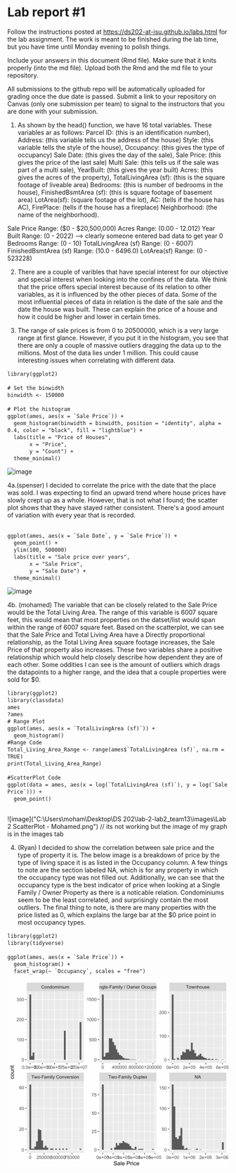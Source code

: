 
<!-- README.md is generated from README.Rmd. Please edit the README.Rmd file -->

# Lab report \#1

Follow the instructions posted at
<https://ds202-at-isu.github.io/labs.html> for the lab assignment. The
work is meant to be finished during the lab time, but you have time
until Monday evening to polish things.

Include your answers in this document (Rmd file). Make sure that it
knits properly (into the md file). Upload both the Rmd and the md file
to your repository.

All submissions to the github repo will be automatically uploaded for
grading once the due date is passed. Submit a link to your repository on
Canvas (only one submission per team) to signal to the instructors that
you are done with your submission.

1. As shown by the head() function, we have 16 total variables. These variables ar as follows:
Parcel ID: <chr> (this is an identification number), Address: <chr> (this variable tells us the address of the house)
Style: <fct> (this variable tells the style of the house), Occupancy: <fct> (this gives the type of occupancy)
Sale Date: <date> (this gives the day of the sale), Sale Price: <dbl> (this gives the price of the last sale)
Multi Sale: <chr> (this tells us if the sale was part of a multi sale), YearBuilt: <dbl> (this gives the year built)
Acres: <dbl> (this gives the acres of the property), TotalLivingArea (sf): <dbl> (this is the square footage of liveable area)
Bedrooms: <dbl> (this is number of bedrooms in the house), FinishedBsmtArea (sf): <dbl> (this is square footage of basement area)
LotArea(sf): <dbl> (square footage of the lot), AC: <chr> (tells if the house has AC), FirePlace: <chr> (tells if the house has a fireplace)
Neighborhood: <fct> (the name of the neighborhood).

Sale Price Range: ($0 - $20,500,000)
Acres Range: (0.00 - 12.012)
Year Built Range: (0 - 2022) --> clearly someone entered bad data to get year 0
Bedrooms Range: (0 - 10)
TotalLivingArea (sf) Range: (0 - 6007)
FinishedBsmtArea (sf) Range: (10.0 - 6496.0)
LotArea(sf) Range: (0 - 523228)

2. There are a couple of varibles that have special interest for our objective and special interest when looking into the confines of the data. We think that the price offers special interest because of its relation to other variables, as it is influenced by the other pieces of data. Some of the most influential pieces of data in relation is the date of the sale and the date the house was built. These can explain the price of a house and how it could be higher and lower in certain times.

3.  The range of sale prices is from 0 to 20500000, which is a very large range at first glance. However, if you put it in the histogram, you see that there are only a couple of massive outliers dragging the data up to the millions. Most of the data lies under 1 million. This could cause interesting issues when correlating with different data.

```{r}
library(ggplot2)

# Set the binwidth
binwidth <- 150000

# Plot the histogram
ggplot(ames, aes(x = `Sale Price`)) +
  geom_histogram(binwidth = binwidth, position = "identity", alpha = 0.4, color = "black", fill = "lightblue") +
  labs(title = "Price of Houses",
       x = "Price",
       y = "Count") +
  theme_minimal()
```
![image](https://github.com/DS202-at-ISU/lab-2-lab2_team13/assets/158088728/a1fe92cc-0b3b-4a40-921c-4add323c77c2)

4a.(spenser) I decided to correlate the price with the date that the place was sold. I was expecting to find an upward trend where house prices have slowly crept up as a whole. However, that is not what I found; the scatter plot shows that they have stayed rather consistent. There's a good amount of variation with every year that is recorded.

```{r}

ggplot(ames, aes(x = `Sale Date`, y = `Sale Price`)) + 
  geom_point() +
  ylim(100, 500000)
  labs(title = "Sale price over years",
       x = "Sale Price",
       y = "Sale Date") +
  theme_minimal()
```
![image](https://github.com/DS202-at-ISU/lab-2-lab2_team13/assets/158088728/019d5154-ae6c-462a-aa09-79ffc1345d2b)

4b. (mohamed) The variable that can be closely related to the Sale Price would be the Total Living Area. The range of this variable is 6007 square feet, this would mean that most properties on the datset/list would span within the range of 6007 square feet.
   Based on the scatterplot, we can see that the Sale Price and Total Living Area have a Directly proportional relationship, as the Total Living Area square footage increases, the Sale Price of that property also increases. These two variables share a positive relationship which would help closely describe how dependent they are of each other.
   Some oddities I can see is the amount of outliers which drags the datapoints to a higher range, and the idea that a couple properties were sold for $0.
   
```{r}
library(ggplot2)
library(classdata)
ames
?ames
# Range Plot
ggplot(ames, aes(x = `TotalLivingArea (sf)`)) +
  geom_histogram()
#Range Code
Total_Living_Area_Range <- range(ames$`TotalLivingArea (sf)`, na.rm = TRUE)
print(Total_Living_Area_Range)

#ScatterPlot Code
ggplot(data = ames, aes(x = log(`TotalLivingArea (sf)`), y = log(`Sale Price`))) +
  geom_point()
   
```
![image]("C:\Users\moham\Desktop\DS 202\lab-2-lab2_team13\images\Lab 2  ScatterPlot - Mohamed.png")
// its not working but the image of my graph is in the images tab


4. (Ryan) I decided to show the correlation between sale price and the type of property it is. The below image is a breakdown of price by the type of living space it is as listed in the Occupancy column. A few things to note are the section labeled NA, which is for any property in which the occupancy type was not filled out. Additionally, we can see that the occupancy type is the best indicator of price when looking at a Single Family / Owner Property as there is a noticable relation. Condominiums seem to be the least correlated, and surprisingly contain the most outliers. The final thing to note, is there are many properties with the price listed as 0, which explains the large bar at the $0 price point in most occupancy types.
```{r}
library(ggplot2)
library(tidyverse)

ggplot(ames, aes(x = `Sale Price`)) +
  geom_histogram() +
  facet_wrap(~ `Occupancy`, scales = "free")
```
![image](https://github.com/DS202-at-ISU/lab-2-lab2_team13/blob/main/Screenshot%202024-02-25%20at%207.07.07%20PM.png?raw=true)







